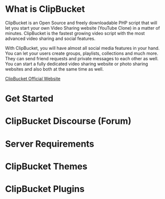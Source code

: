 # What is ClipBucket
ClipBucket is an Open Source and freely downloadable PHP script that will let you start your own Video Sharing website (YouTube Clone) in a matter of minutes. ClipBucket is the fastest growing video script with the most advanced video sharing and social features.

With ClipBucket, you will have almost all social media features in your hand. You can let your users create groups, playlists, collections and much more. They can send friend requests and private messages to each other as well.
You can start a fully dedicated video sharing website or photo sharing websites and also both at the same time as well.

<a href="clip-bucket.com">ClipBucket Official Website </a>

# Get Started

# ClipBucket Discourse (Forum)

# Server Requirements

# ClipBucket Themes

# ClipBucket Plugins



